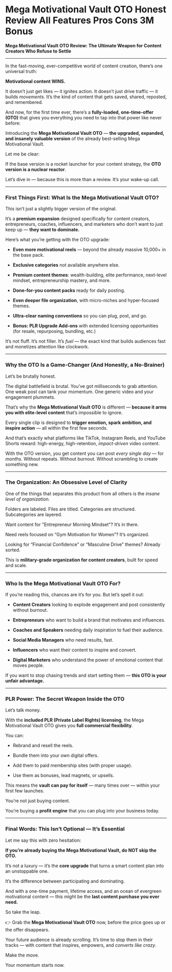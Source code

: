 # Mega Motivational Vault OTO Honest Review All Features Pros Cons 3M Bonus
<p class="" data-start="0" data-end="101"><strong data-start="0" data-end="101">Mega Motivational Vault OTO Review: The Ultimate Weapon for Content Creators Who Refuse to Settle</strong></p>


<hr class="" data-start="103" data-end="106" />
<p class="" data-start="108" data-end="200">In the fast-moving, ever-competitive world of content creation, there’s one universal truth:</p>
<p class="" data-start="202" data-end="232"><strong data-start="202" data-end="232">Motivational content WINS.</strong></p>
<p class="" data-start="234" data-end="411">It doesn’t just get likes — it ignites action. It doesn’t just drive traffic — it builds <em data-start="323" data-end="334">movements</em>. It’s the kind of content that gets saved, shared, reposted, and remembered.</p>
<p class="" data-start="413" data-end="572">And now, for the first time ever, there’s a <strong data-start="457" data-end="495">fully-loaded, one-time-offer (OTO)</strong> that gives you everything you need to tap into that power like never before:</p>
<p class="" data-start="574" data-end="734">Introducing the <strong data-start="590" data-end="621">Mega Motivational Vault OTO</strong> — <strong data-start="624" data-end="681">the upgraded, expanded, and insanely valuable version</strong> of the already best-selling Mega Motivational Vault.</p>
<p class="" data-start="736" data-end="752">Let me be clear:</p>
<p class="" data-start="754" data-end="863">If the base version is a rocket launcher for your content strategy, the <strong data-start="826" data-end="862">OTO version is a nuclear reactor</strong>.</p>
<p class="" data-start="865" data-end="940">Let’s dive in — because this is more than a review. It’s your wake-up call.</p>


<hr class="" data-start="942" data-end="945" />

<h3 class="" data-start="947" data-end="1011">First Things First: What Is the Mega Motivational Vault OTO?</h3>
<p class="" data-start="1013" data-end="1071">This isn’t just a slightly bigger version of the original.</p>
<p class="" data-start="1073" data-end="1256">It’s a <strong data-start="1080" data-end="1101">premium expansion</strong> designed specifically for content creators, entrepreneurs, coaches, influencers, and marketers who don’t want to just keep up — <strong data-start="1230" data-end="1256">they want to dominate.</strong></p>
<p class="" data-start="1258" data-end="1306">Here’s what you’re getting with the OTO upgrade:</p>

<ul data-start="1308" data-end="1895">
 	<li class="" data-start="1308" data-end="1397">
<p class="" data-start="1310" data-end="1397"><strong data-start="1310" data-end="1342">Even more motivational reels</strong> — beyond the already massive 10,000+ in the base pack.</p>
</li>
 	<li class="" data-start="1398" data-end="1453">
<p class="" data-start="1400" data-end="1453"><strong data-start="1400" data-end="1424">Exclusive categories</strong> not available anywhere else.</p>
</li>
 	<li class="" data-start="1454" data-end="1575">
<p class="" data-start="1456" data-end="1575"><strong data-start="1456" data-end="1482">Premium content themes</strong>: wealth-building, elite performance, next-level mindset, entrepreneurship mastery, and more.</p>
</li>
 	<li class="" data-start="1576" data-end="1633">
<p class="" data-start="1578" data-end="1633"><strong data-start="1578" data-end="1608">Done-for-you content packs</strong> ready for daily posting.</p>
</li>
 	<li class="" data-start="1634" data-end="1714">
<p class="" data-start="1636" data-end="1714"><strong data-start="1636" data-end="1669">Even deeper file organization</strong>, with micro-niches and hyper-focused themes.</p>
</li>
 	<li class="" data-start="1715" data-end="1782">
<p class="" data-start="1717" data-end="1782"><strong data-start="1717" data-end="1751">Ultra-clear naming conventions</strong> so you can plug, post, and go.</p>
</li>
 	<li class="" data-start="1783" data-end="1895">
<p class="" data-start="1785" data-end="1895"><strong data-start="1785" data-end="1815">Bonus: PLR Upgrade Add-ons</strong> with extended licensing opportunities (for resale, repurposing, bundling, etc.)</p>
</li>
</ul>
<p class="" data-start="1897" data-end="2025">It’s not fluff. It’s not filler. It’s <em data-start="1935" data-end="1941">fuel</em> — the exact kind that builds audiences fast and monetizes attention like clockwork.</p>


<hr class="" data-start="2027" data-end="2030" />

<h3 class="" data-start="2032" data-end="2094">Why the OTO Is a Game-Changer (And Honestly, a No-Brainer)</h3>
<p class="" data-start="2096" data-end="2121">Let’s be brutally honest.</p>
<p class="" data-start="2123" data-end="2286">The digital battlefield is brutal. You’ve got milliseconds to grab attention. One weak post can tank your momentum. One generic video and your engagement plummets.</p>
<p class="" data-start="2288" data-end="2427">That’s why the <strong data-start="2303" data-end="2334">Mega Motivational Vault OTO</strong> is different — <strong data-start="2350" data-end="2398">because it arms you with elite-level content</strong> that’s impossible to ignore.</p>
<p class="" data-start="2429" data-end="2553">Every single clip is designed to <strong data-start="2462" data-end="2517">trigger emotion, spark ambition, and inspire action</strong> — all within the first few seconds.</p>
<p class="" data-start="2555" data-end="2705">And that’s exactly what platforms like TikTok, Instagram Reels, and YouTube Shorts reward: high-energy, high-retention, <em data-start="2675" data-end="2690">impact-driven</em> video content.</p>
<p class="" data-start="2707" data-end="2870">With the OTO version, you get content you can post <em data-start="2758" data-end="2776">every single day</em> — for <em data-start="2783" data-end="2791">months</em>. Without repeats. Without burnout. Without scrambling to create something new.</p>


<hr class="" data-start="2872" data-end="2875" />

<h3 class="" data-start="2877" data-end="2928">The Organization: An Obsessive Level of Clarity</h3>
<p class="" data-start="2930" data-end="3030">One of the things that separates this product from all others is the <em data-start="2999" data-end="3030">insane level of organization.</em></p>
<p class="" data-start="3032" data-end="3124">Folders are labeled. Files are titled. Categories are structured. Subcategories are layered.</p>
<p class="" data-start="3126" data-end="3189">Want content for "Entrepreneur Morning Mindset"? It’s in there.</p>
<p class="" data-start="3191" data-end="3256">Need reels focused on “Gym Motivation for Women”? It’s organized.</p>
<p class="" data-start="3258" data-end="3337">Looking for “Financial Confidence” or “Masculine Drive” themes? Already sorted.</p>
<p class="" data-start="3339" data-end="3427">This is <strong data-start="3347" data-end="3399">military-grade organization for content creators</strong>, built for speed and scale.</p>


<hr class="" data-start="3429" data-end="3432" />

<h3 class="" data-start="3434" data-end="3481">Who Is the Mega Motivational Vault OTO For?</h3>
<p class="" data-start="3483" data-end="3556">If you’re reading this, chances are it’s for you. But let’s spell it out:</p>

<ul data-start="3558" data-end="4009">
 	<li class="" data-start="3558" data-end="3649">
<p class="" data-start="3560" data-end="3649"><strong data-start="3560" data-end="3580">Content Creators</strong> looking to explode engagement and post consistently without burnout.</p>
</li>
 	<li class="" data-start="3650" data-end="3726">
<p class="" data-start="3652" data-end="3726"><strong data-start="3652" data-end="3669">Entrepreneurs</strong> who want to build a brand that motivates and influences.</p>
</li>
 	<li class="" data-start="3727" data-end="3803">
<p class="" data-start="3729" data-end="3803"><strong data-start="3729" data-end="3753">Coaches and Speakers</strong> needing daily inspiration to fuel their audience.</p>
</li>
 	<li class="" data-start="3804" data-end="3855">
<p class="" data-start="3806" data-end="3855"><strong data-start="3806" data-end="3831">Social Media Managers</strong> who need results, fast.</p>
</li>
 	<li class="" data-start="3856" data-end="3920">
<p class="" data-start="3858" data-end="3920"><strong data-start="3858" data-end="3873">Influencers</strong> who want their content to inspire and convert.</p>
</li>
 	<li class="" data-start="3921" data-end="4009">
<p class="" data-start="3923" data-end="4009"><strong data-start="3923" data-end="3944">Digital Marketers</strong> who understand the power of emotional content that moves people.</p>
</li>
</ul>
<p class="" data-start="4011" data-end="4109">If you want to stop chasing trends and start setting them — <strong data-start="4071" data-end="4109">this OTO is your unfair advantage.</strong></p>


<hr class="" data-start="4111" data-end="4114" />

<h3 class="" data-start="4116" data-end="4163">PLR Power: The Secret Weapon Inside the OTO</h3>
<p class="" data-start="4165" data-end="4182">Let’s talk money.</p>
<p class="" data-start="4184" data-end="4318">With the <strong data-start="4193" data-end="4242">included PLR (Private Label Rights) licensing</strong>, the Mega Motivational Vault OTO gives you <strong data-start="4286" data-end="4317">full commercial flexibility</strong>.</p>
<p class="" data-start="4320" data-end="4328">You can:</p>

<ul data-start="4329" data-end="4510">
 	<li class="" data-start="4329" data-end="4360">
<p class="" data-start="4331" data-end="4360">Rebrand and resell the reels.</p>
</li>
 	<li class="" data-start="4361" data-end="4404">
<p class="" data-start="4363" data-end="4404">Bundle them into your own digital offers.</p>
</li>
 	<li class="" data-start="4405" data-end="4461">
<p class="" data-start="4407" data-end="4461">Add them to paid membership sites (with proper usage).</p>
</li>
 	<li class="" data-start="4462" data-end="4510">
<p class="" data-start="4464" data-end="4510">Use them as bonuses, lead magnets, or upsells.</p>
</li>
</ul>
<p class="" data-start="4512" data-end="4607">This means the <strong data-start="4527" data-end="4555">vault can pay for itself</strong> — many times over — within your first few launches.</p>
<p class="" data-start="4609" data-end="4640">You’re not just buying content.</p>
<p class="" data-start="4642" data-end="4719">You’re buying a <strong data-start="4658" data-end="4675">profit engine</strong> that you can plug into your business today.</p>


<hr class="" data-start="4721" data-end="4724" />

<h3 class="" data-start="4726" data-end="4779">Final Words: This Isn’t Optional — It’s Essential</h3>
<p class="" data-start="4781" data-end="4818">Let me say this with zero hesitation:</p>
<p class="" data-start="4820" data-end="4898"><strong data-start="4820" data-end="4898">If you’re already buying the Mega Motivational Vault, do NOT skip the OTO.</strong></p>
<p class="" data-start="4900" data-end="5002">It’s not a luxury — it’s the <strong data-start="4929" data-end="4945">core upgrade</strong> that turns a smart content plan into an unstoppable one.</p>
<p class="" data-start="5004" data-end="5061">It’s the difference between participating and dominating.</p>
<p class="" data-start="5063" data-end="5216">And with a one-time payment, lifetime access, and an ocean of evergreen motivational content — this might be the <strong data-start="5176" data-end="5216">last content purchase you ever need.</strong></p>
<p class="" data-start="5218" data-end="5235">So take the leap.</p>
<p class="" data-start="5237" data-end="5335">👉 Grab the <strong data-start="5249" data-end="5280">Mega Motivational Vault OTO</strong> now, before the price goes up or the offer disappears.</p>
<p class="" data-start="5337" data-end="5485">Your future audience is already scrolling. It’s time to stop them in their tracks — with content that inspires, empowers, and <em data-start="5463" data-end="5484">converts like crazy</em>.</p>
<p class="" data-start="5487" data-end="5501">Make the move.</p>
<p class="" data-start="5503" data-end="5528">Your momentum starts now.</p>
